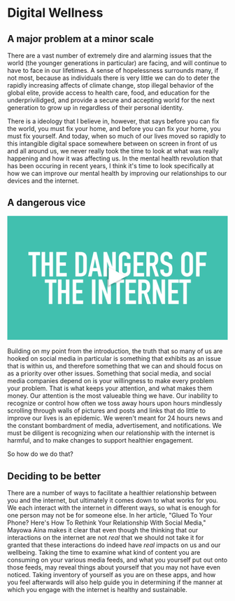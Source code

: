 # Digital Wellness
## A major problem at a minor scale
There are a vast number of extremely dire and alarming issues that the world (the younger generations in particular) are facing, and will continue to have to face in our lifetimes. A sense of hopelessness surrounds many, if not most, because as individuals there is very little we can do to deter the rapidly increasing affects of climate change, stop illegal behavior of the global elite, provide access to health care, food, and education for the underprivilidged, and provide a secure and accepting world for the next generation to grow up in regardless of their personal identity. 

There is a ideology that I believe in, however, that says before you can fix the world, you must fix your home, and before you can fix your home, you must fix yourself. And today, when so much of our lives moved so rapidly to this intangible digital space somewhere between on screen in front of us and all around us, we never really took the time to look at what was really happening and how it was affecting us. In the mental health revolution that has been occuring in recent years, I think it's time to look specifically at how we can improve our mental health by improving our relationships to our devices and the internet. 

## A dangerous vice

[![dangers of internet](danger.jpg)](https://www.youtube.com/watch?v=uquRzrcwA18)

Building on my point from the introduction, the truth that so many of us are hooked on social media in particular is something that exhibits as an issue that is within us, and therefore something that we can and should focus on as a priority over other issues. Something that social media, and social media companies depend on is your willingness to make every problem your problem. That is what keeps your attention, and what makes them money. Our attention is the most valueable thing we have. Our inability to recognize or control how often we toss away hours upon hours mindlessly scrolling through walls of pictures and posts and links that do little to improve our lives is an epidemic. We weren't meant for 24 hours news and the constant bombardment of media, advertisement, and notifications. We must be diligent is recognizing when our relationship with the internet is harmful, and to make changes to support healthier engagement. 

So how do we do that?

## Deciding to be better

There are a number of ways to facilitate a healthier relationship between you and the internet, but ultimately it comes down to what works for you. We each interact with the internet in different ways, so what is enough for one person may not be for someone else. In her article, "Glued To Your Phone? Here's How To Rethink Your Relationship With Social Media," Mayowa Aina makes it clear that even though the thinking that our interactions on the internet are not _real_ that we should not take it for granted that these interactions do indeed have _real_ impacts on us and our wellbeing. Taking the time to examine what kind of content you are consuming on your various media feeds, and what you yourself put out onto those feeds, may reveal things about yourself that you may not have even noticed. Taking inventory of yourself as you are on these apps, and how you feel afterwards will also help guide you in determining if the manner at which you engage with the internet is healthy and sustainable. 





